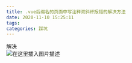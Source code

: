 ```yaml
---
title: .vue后缀名的页面中写注释双斜杆报错的解决方法
date: 2020-11-10 15:25:11
tags: 
categories: 踩坑
---
```


<!--more-->

解决  
![在这里插入图片描述](https://img-blog.csdnimg.cn/20201110152506332.png?x-oss-process=image/watermark,type_ZmFuZ3poZW5naGVpdGk,shadow_10,text_aHR0cHM6Ly9ibG9nLmNzZG4ubmV0L3FxXzIxMDQwNTU5,size_16,color_FFFFFF,t_70#pic_center)